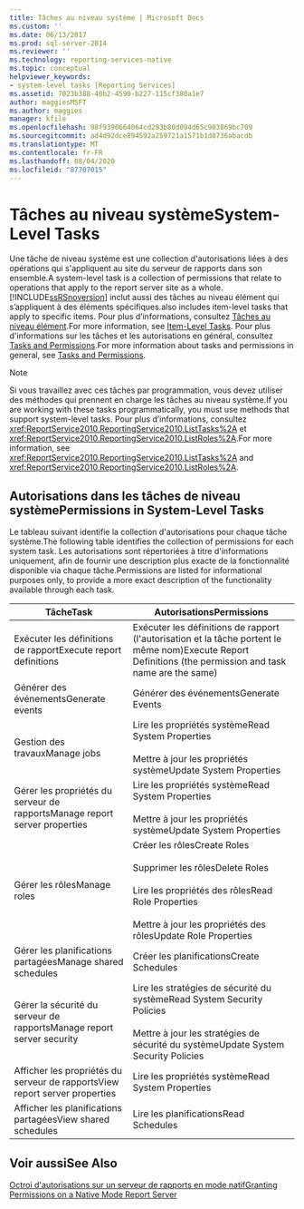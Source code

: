 ```yaml
---
title: Tâches au niveau système | Microsoft Docs
ms.custom: ''
ms.date: 06/13/2017
ms.prod: sql-server-2014
ms.reviewer: ''
ms.technology: reporting-services-native
ms.topic: conceptual
helpviewer_keywords:
- system-level tasks [Reporting Services]
ms.assetid: 7023b388-40b2-4590-b227-115cf380a1e7
author: maggiesMSFT
ms.author: maggies
manager: kfile
ms.openlocfilehash: 98f9390664064cd293b80d094d65c903869bc709
ms.sourcegitcommit: ad4d92dce894592a259721a1571b1d8736abacdb
ms.translationtype: MT
ms.contentlocale: fr-FR
ms.lasthandoff: 08/04/2020
ms.locfileid: "87707015"
---
```

# <a name="system-level-tasks"></a><span data-ttu-id="f5451-102">Tâches au niveau système</span><span class="sxs-lookup"><span data-stu-id="f5451-102">System-Level Tasks</span></span>
  <span data-ttu-id="f5451-103">Une tâche de niveau système est une collection d'autorisations liées à des opérations qui s'appliquent au site du serveur de rapports dans son ensemble.</span><span class="sxs-lookup"><span data-stu-id="f5451-103">A system-level task is a collection of permissions that relate to operations that apply to the report server site as a whole.</span></span> [!INCLUDE[ssRSnoversion](../../includes/ssrsnoversion-md.md)] <span data-ttu-id="f5451-104">inclut aussi des tâches au niveau élément qui s’appliquent à des éléments spécifiques.</span><span class="sxs-lookup"><span data-stu-id="f5451-104">also includes item-level tasks that apply to specific items.</span></span> <span data-ttu-id="f5451-105">Pour plus d’informations, consultez [Tâches au niveau élément](tasks-and-permissions-item-level-tasks.md).</span><span class="sxs-lookup"><span data-stu-id="f5451-105">For more information, see [Item-Level Tasks](tasks-and-permissions-item-level-tasks.md).</span></span> <span data-ttu-id="f5451-106">Pour plus d'informations sur les tâches et les autorisations en général, consultez [Tasks and Permissions](tasks-and-permissions.md).</span><span class="sxs-lookup"><span data-stu-id="f5451-106">For more information about tasks and permissions in general, see [Tasks and Permissions](tasks-and-permissions.md).</span></span>  
  
> [!NOTE]  
>  <span data-ttu-id="f5451-107">Si vous travaillez avec ces tâches par programmation, vous devez utiliser des méthodes qui prennent en charge les tâches au niveau système.</span><span class="sxs-lookup"><span data-stu-id="f5451-107">If you are working with these tasks programmatically, you must use methods that support system-level tasks.</span></span> <span data-ttu-id="f5451-108">Pour plus d’informations, consultez <xref:ReportService2010.ReportingService2010.ListTasks%2A> et <xref:ReportService2010.ReportingService2010.ListRoles%2A>.</span><span class="sxs-lookup"><span data-stu-id="f5451-108">For more information, see <xref:ReportService2010.ReportingService2010.ListTasks%2A> and <xref:ReportService2010.ReportingService2010.ListRoles%2A>.</span></span>  
  
## <a name="permissions-in-system-level-tasks"></a><span data-ttu-id="f5451-109">Autorisations dans les tâches de niveau système</span><span class="sxs-lookup"><span data-stu-id="f5451-109">Permissions in System-Level Tasks</span></span>  
 <span data-ttu-id="f5451-110">Le tableau suivant identifie la collection d'autorisations pour chaque tâche système.</span><span class="sxs-lookup"><span data-stu-id="f5451-110">The following table identifies the collection of permissions for each system task.</span></span> <span data-ttu-id="f5451-111">Les autorisations sont répertoriées à titre d'informations uniquement, afin de fournir une description plus exacte de la fonctionnalité disponible via chaque tâche.</span><span class="sxs-lookup"><span data-stu-id="f5451-111">Permissions are listed for informational purposes only, to provide a more exact description of the functionality available through each task.</span></span>  
  
|<span data-ttu-id="f5451-112">Tâche</span><span class="sxs-lookup"><span data-stu-id="f5451-112">Task</span></span>|<span data-ttu-id="f5451-113">Autorisations</span><span class="sxs-lookup"><span data-stu-id="f5451-113">Permissions</span></span>|  
|----------|-----------------|  
|<span data-ttu-id="f5451-114">Exécuter les définitions de rapport</span><span class="sxs-lookup"><span data-stu-id="f5451-114">Execute report definitions</span></span>|<span data-ttu-id="f5451-115">Exécuter les définitions de rapport (l'autorisation et la tâche portent le même nom)</span><span class="sxs-lookup"><span data-stu-id="f5451-115">Execute Report Definitions (the permission and task name are the same)</span></span>|  
|<span data-ttu-id="f5451-116">Générer des événements</span><span class="sxs-lookup"><span data-stu-id="f5451-116">Generate events</span></span>|<span data-ttu-id="f5451-117">Générer des événements</span><span class="sxs-lookup"><span data-stu-id="f5451-117">Generate Events</span></span>|  
|<span data-ttu-id="f5451-118">Gestion des travaux</span><span class="sxs-lookup"><span data-stu-id="f5451-118">Manage jobs</span></span>|<span data-ttu-id="f5451-119">Lire les propriétés système</span><span class="sxs-lookup"><span data-stu-id="f5451-119">Read System Properties</span></span><br /><br /> <span data-ttu-id="f5451-120">Mettre à jour les propriétés système</span><span class="sxs-lookup"><span data-stu-id="f5451-120">Update System Properties</span></span>|  
|<span data-ttu-id="f5451-121">Gérer les propriétés du serveur de rapports</span><span class="sxs-lookup"><span data-stu-id="f5451-121">Manage report server properties</span></span>|<span data-ttu-id="f5451-122">Lire les propriétés système</span><span class="sxs-lookup"><span data-stu-id="f5451-122">Read System Properties</span></span><br /><br /> <span data-ttu-id="f5451-123">Mettre à jour les propriétés système</span><span class="sxs-lookup"><span data-stu-id="f5451-123">Update System Properties</span></span>|  
|<span data-ttu-id="f5451-124">Gérer les rôles</span><span class="sxs-lookup"><span data-stu-id="f5451-124">Manage roles</span></span>|<span data-ttu-id="f5451-125">Créer les rôles</span><span class="sxs-lookup"><span data-stu-id="f5451-125">Create Roles</span></span><br /><br /> <span data-ttu-id="f5451-126">Supprimer les rôles</span><span class="sxs-lookup"><span data-stu-id="f5451-126">Delete Roles</span></span><br /><br /> <span data-ttu-id="f5451-127">Lire les propriétés des rôles</span><span class="sxs-lookup"><span data-stu-id="f5451-127">Read Role Properties</span></span><br /><br /> <span data-ttu-id="f5451-128">Mettre à jour les propriétés des rôles</span><span class="sxs-lookup"><span data-stu-id="f5451-128">Update Role Properties</span></span>|  
|<span data-ttu-id="f5451-129">Gérer les planifications partagées</span><span class="sxs-lookup"><span data-stu-id="f5451-129">Manage shared schedules</span></span>|<span data-ttu-id="f5451-130">Créer les planifications</span><span class="sxs-lookup"><span data-stu-id="f5451-130">Create Schedules</span></span>|  
|<span data-ttu-id="f5451-131">Gérer la sécurité du serveur de rapports</span><span class="sxs-lookup"><span data-stu-id="f5451-131">Manage report server security</span></span>|<span data-ttu-id="f5451-132">Lire les stratégies de sécurité du système</span><span class="sxs-lookup"><span data-stu-id="f5451-132">Read System Security Policies</span></span><br /><br /> <span data-ttu-id="f5451-133">Mettre à jour les stratégies de sécurité du système</span><span class="sxs-lookup"><span data-stu-id="f5451-133">Update System Security Policies</span></span>|  
|<span data-ttu-id="f5451-134">Afficher les propriétés du serveur de rapports</span><span class="sxs-lookup"><span data-stu-id="f5451-134">View report server properties</span></span>|<span data-ttu-id="f5451-135">Lire les propriétés système</span><span class="sxs-lookup"><span data-stu-id="f5451-135">Read System Properties</span></span>|  
|<span data-ttu-id="f5451-136">Afficher les planifications partagées</span><span class="sxs-lookup"><span data-stu-id="f5451-136">View shared schedules</span></span>|<span data-ttu-id="f5451-137">Lire les planifications</span><span class="sxs-lookup"><span data-stu-id="f5451-137">Read Schedules</span></span>|  
  
## <a name="see-also"></a><span data-ttu-id="f5451-138">Voir aussi</span><span class="sxs-lookup"><span data-stu-id="f5451-138">See Also</span></span>  
 [<span data-ttu-id="f5451-139">Octroi d'autorisations sur un serveur de rapports en mode natif</span><span class="sxs-lookup"><span data-stu-id="f5451-139">Granting Permissions on a Native Mode Report Server</span></span>](granting-permissions-on-a-native-mode-report-server.md)  
  
  
